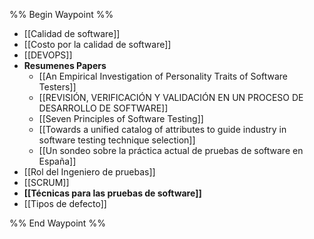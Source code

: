 %% Begin Waypoint %%
- [[Calidad de software]]
- [[Costo por la calidad de software]]
- [[DEVOPS]]
- **Resumenes Papers**
	- [[An Empirical Investigation of Personality Traits of Software Testers]]
	- [[REVISIÓN, VERIFICACIÓN Y VALIDACIÓN EN UN PROCESO DE DESARROLLO DE SOFTWARE]]
	- [[Seven Principles of Software Testing]]
	- [[Towards a unified catalog of attributes to guide industry in software testing technique selection]]
	- [[Un sondeo sobre la práctica actual de pruebas de software en España]]
- [[Rol del Ingeniero de pruebas]]
- [[SCRUM]]
- **[[Técnicas para las pruebas de software]]**
- [[Tipos de defecto]]

%% End Waypoint %%